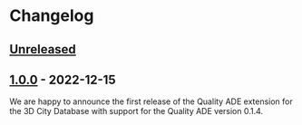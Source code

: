 # Changelog

## [Unreleased]

## [1.0.0] - 2022-12-15
We are happy to announce the first release of the Quality ADE extension for the 3D City Database with support for the
Quality ADE version 0.1.4.

[Unreleased]: https://github.com/3dcitydb/quality-ade-citydb/compare/v1.0.0..HEAD
[1.0.0]: https://github.com/3dcitydb/quality-ade-citydb/releases/tag/v1.0.0